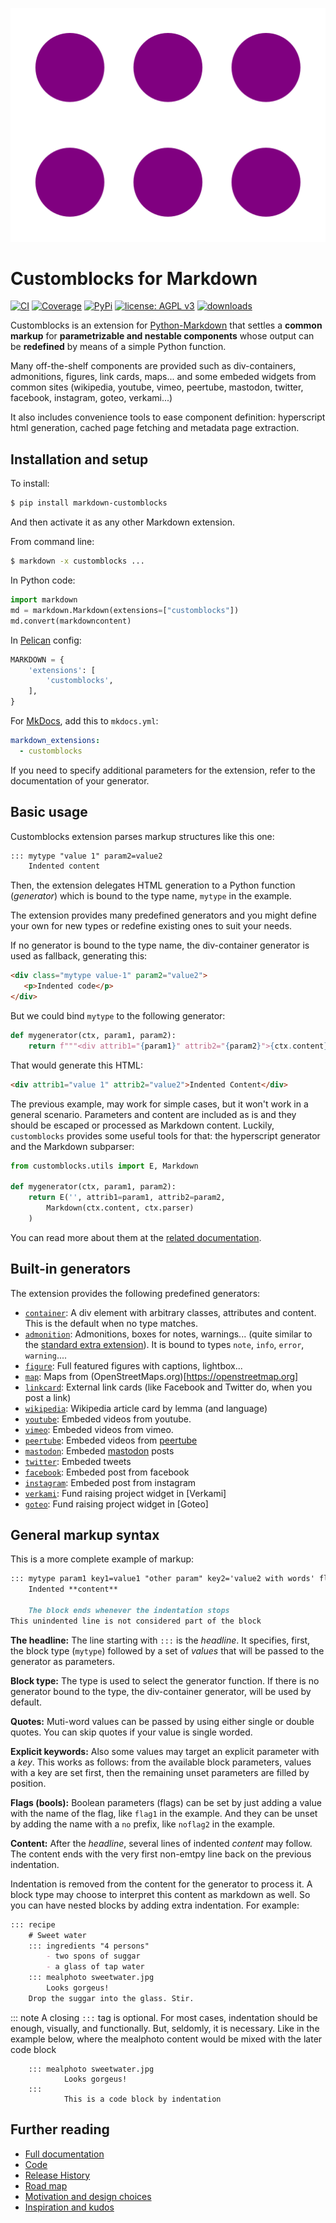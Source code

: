 ![Logo](img/logo-customblocks.svg)

# Customblocks for Markdown

[![CI](https://github.com/vokimon/markdown-customblocks/actions/workflows/main.yml/badge.svg)](https://github.com/vokimon/markdown-customblocks/actions/workflows/main.yml)
[![Coverage](https://img.shields.io/coveralls/vokimon/markdown-customblocks/master.svg?style=flat-square&label=Coverage)](https://coveralls.io/r/vokimon/markdown-customblocks)
[![PyPi](https://img.shields.io/pypi/v/markdown-customblocks.svg?style=flat-square&label=PyPI)](https://pypi.org/project/markdown-customblocks/)
[![license: AGPL v3](https://img.shields.io/badge/License-AGPL%20v3-blue.svg)](https://www.gnu.org/licenses/agpl-3.0)
[![downloads](https://img.shields.io/pypi/dm/markdown-customblocks.svg?style=flat-square&label=PyPI%20Downloads)](https://pypi.org/project/markdown-customblocks/)
<!--
[![image](https://img.shields.io/pypi/pyversions/markdown-customblocks.svg?style=flat-square&label=Python%20Versions)](https://pypi.org/project/markdown-customblocks/)
[![image](https://img.shields.io/pypi/implementation/markdown-customblocks.svg?style=flat-square&label=Python%20Implementations)](https://pypi.org/project/markdown-customblocks/)
-->

Customblocks is an extension for [Python-Markdown]
that settles a **common markup** for **parametrizable and nestable components**
whose output can be **redefined** by means of a simple Python function.

Many off-the-shelf components are provided such as
div-containers, admonitions, figures, link cards, maps...
and some embeded widgets from common sites (wikipedia, youtube, vimeo, peertube, mastodon, twitter, facebook, instagram, goteo, verkami...)

It also includes convenience tools to ease component definition:
hyperscript html generation, cached page fetching and metadata page extraction.

[Python-Markdown]: https://python-markdown.github.io/


## Installation and setup

To install:

```bash
$ pip install markdown-customblocks
```

And then activate it as any other Markdown extension.

From command line:

```bash
$ markdown -x customblocks ...
```

In Python code:

```python
import markdown
md = markdown.Markdown(extensions=["customblocks"])
md.convert(markdowncontent)
```

In [Pelican](https://blog.getpelican.com/) config:

```python
MARKDOWN = {
    'extensions': [
        'customblocks',
    ],
}
```

For [MkDocs](https://www.mkdocs.org), add this to `mkdocs.yml`:

```yaml
markdown_extensions:
  - customblocks
```

If you need to specify additional parameters for the extension,
refer to the documentation of your generator.


## Basic usage

Customblocks extension parses markup structures like this one:

```markdown
::: mytype "value 1" param2=value2
    Indented content
```
Then, the extension delegates HTML generation to a Python function (_generator_)
which is bound to the type name, `mytype` in the example.

The extension provides many predefined generators
and you might define your own for new types or
redefine existing ones to suit your needs.

If no generator is bound to the type name,
the div-container generator is used as fallback,
generating this:

```html
<div class="mytype value-1" param2="value2">
   <p>Indented code</p>
</div>
```


But we could bind `mytype` to the following generator:

```python
def mygenerator(ctx, param1, param2):
    return f"""<div attrib1="{param1}" attrib2="{param2}">{ctx.content}</div>"""
```

That would generate this HTML:

```html
<div attrib1="value 1" attrib2="value2">Indented Content</div>
```

The previous example, may work for simple cases,
but it won't work in a general scenario.
Parameters and content are included as is and
they should be escaped or processed as Markdown content.
Luckily, `customblocks` provides some useful tools for that:
the hyperscript generator and the Markdown subparser:

```python
from customblocks.utils import E, Markdown

def mygenerator(ctx, param1, param2):
    return E('', attrib1=param1, attrib2=param2,
        Markdown(ctx.content, ctx.parser)
    )
```

You can read more about them at the [related documentation](https://vokimon.github.io/markdown-customblocks/defining-generators/#hyperscript).

## Built-in generators

The extension provides the following predefined generators:

- [`container`](https://vokimon.github.io/markdown-customblocks/generators-container/):
    A div element with arbitrary classes, attributes and content. This is the default when no type matches.
- [`admonition`](https://vokimon.github.io/markdown-customblocks/generators-admonition/):
    Admonitions, boxes for notes, warnings... (quite similar to the [standard extra extension][ExtraAdmonitions]).
    It is bound to types `note`,  `info`, `error`, `warning`....
- [`figure`](https://vokimon.github.io/markdown-customblocks/generators-figure/):
    Full featured figures with captions, lightbox...
- [`map`](https://vokimon.github.io/markdown-customblocks/generators-map/):
    Maps from (OpenStreetMaps.org)[https://openstreetmap.org]
- [`linkcard`](https://vokimon.github.io/markdown-customblocks/generators-linkcard/):
    External link cards (like Facebook and Twitter do, when you post a link)
- [`wikipedia`](https://vokimon.github.io/markdown-customblocks/generators-wikipedia/):
    Wikipedia article card by lemma (and language)
- [`youtube`](https://vokimon.github.io/markdown-customblocks/generators-youtube/):
    Embeded videos from youtube.
- [`vimeo`](https://vokimon.github.io/markdown-customblocks/generators-vimeo/):
    Embeded videos from vimeo.
- [`peertube`](https://vokimon.github.io/markdown-customblocks/generators-peertube/):
    Embeded videos from [peertube](https://joinpeertube.org)
- [`mastodon`](https://vokimon.github.io/markdown-customblocks/generators-mastodon/):
    Embeded [mastodon](https://joinmastodon.org) posts
- [`twitter`](https://vokimon.github.io/markdown-customblocks/generators-twitter/):
    Embeded tweets
- [`facebook`](https://vokimon.github.io/markdown-customblocks/generators-facebook/):
    Embeded post from facebook
- [`instagram`](https://vokimon.github.io/markdown-customblocks/generators-instagram/):
    Embeded post from instagram
- [`verkami`](https://vokimon.github.io/markdown-customblocks/generators-verkami/):
    Fund raising project widget in [Verkami]
- [`goteo`](https://vokimon.github.io/markdown-customblocks/generators-goteo/):
    Fund raising project widget in [Goteo]

[ExtraAdmonitions]: https://python-markdown.github.io/extensions/admonition/


## General markup syntax

This is a more complete example of markup:

```markdown
::: mytype param1 key1=value1 "other param" key2='value2 with words' flag1 noflag2
    Indented **content**

    The block ends whenever the indentation stops
This unindented line is not considered part of the block
```

**The headline:**
The line starting with `:::` is the _headline_.
It specifies, first, the block type (`mytype`) followed by a set of _values_
that will be passed to the generator as parameters.


**Block type:**
The type is used to select the generator function.
If there is no generator bound to the type, the div-container generator, will be used by default.

**Quotes:**
Muti-word values can be passed by using either single or double quotes.
You can skip quotes if your value is single worded.

**Explicit keywords:**
Also some values may target an explicit parameter with a _key_.
This works as follows:
from the available block parameters, values with a key are set first,
then the remaining unset parameters are filled by position.

**Flags (bools):**
Boolean parameters (flags) can be set by just adding a value with the name of the flag, like `flag1` in the example.
And they can be unset by adding the name with a `no` prefix, like `noflag2` in the example.

**Content:**
After the _headline_, several lines of indented _content_ may follow.
The content ends with the very first non-emtpy line back on the previous indentation.

Indentation is removed from the content for the generator to process it.
A block type may choose to interpret this content as markdown as well.
So you can have nested blocks by adding extra indentation.
For example:

```markdown
::: recipe
    # Sweet water
    ::: ingredients "4 persons"
        - two spons of suggar
        - a glass of tap water
    ::: mealphoto sweetwater.jpg
        Looks gorgeus!
    Drop the suggar into the glass. Stir.
```

::: note
    A closing `:::` tag is optional.
    For most cases, indentation should be enough, visually, and functionally.
    But, seldomly, it is necessary.
    Like in the example below, where
    the mealphoto content would be mixed with 
    the later code block

        ::: mealphoto sweetwater.jpg
                Looks gorgeus!
        :::
                This is a code block by indentation


## Further reading

- [Full documentation](https://vokimon.github.io/markdown-customblocks)
- [Code](https://github.com/vokimon/markdown-customblocks)
- [Release History](https://vokimon.github.io/markdown-customblocks/CHANGES)
- [Road map](https://vokimon.github.io/markdown-customblocks/TODO)
- [Motivation and design choices](https://vokimon.github.io/markdown-customblocks/motivation)
- [Inspiration and kudos](https://vokimon.github.io/markdown-customblocks/inspiration)


